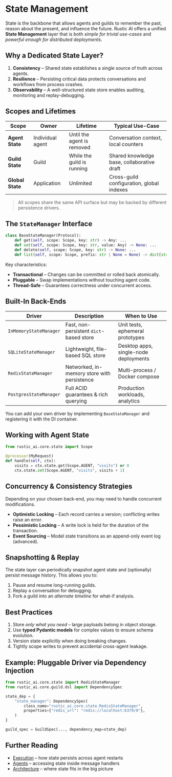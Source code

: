 # State Management

State is the backbone that allows agents and guilds to remember the past, reason about the present, and influence the future. Rustic AI offers a unified **State Management** layer that is both *simple for trivial use-cases* and *powerful enough for distributed deployments*.

## Why a Dedicated State Layer?
1. **Consistency** – Shared state establishes a single source of truth across agents.
2. **Resilience** – Persisting critical data protects conversations and workflows from process crashes.
3. **Observability** – A well-structured state store enables auditing, monitoring and replay-debugging.

## Scopes and Lifetimes
| Scope | Owner | Lifetime | Typical Use-Case |
|-------|-------|----------|------------------|
| **Agent State** | Individual agent | Until the agent is removed | Conversation context, local counters |
| **Guild State** | Guild | While the guild is running | Shared knowledge base, collaborative draft |
| **Global State** | Application | Unlimited | Cross-guild configuration, global indexes |

> All scopes share the same API surface but may be backed by different persistence drivers.

## The `StateManager` Interface
```python
class BaseStateManager(Protocol):
    def get(self, scope: Scope, key: str) -> Any: ...
    def set(self, scope: Scope, key: str, value: Any) -> None: ...
    def delete(self, scope: Scope, key: str) -> None: ...
    def list(self, scope: Scope, prefix: str | None = None) -> dict[str, Any]: ...
```
Key characteristics:
- **Transactional** – Changes can be committed or rolled back atomically.
- **Pluggable** – Swap implementations without touching agent code.
- **Thread-Safe** – Guarantees correctness under concurrent access.

## Built-In Back-Ends
| Driver | Description | When to Use |
|--------|-------------|------------|
| `InMemoryStateManager` | Fast, non-persistent `dict`-based store | Unit tests, ephemeral prototypes |
| `SQLiteStateManager` | Lightweight, file-based SQL store | Desktop apps, single-node deployments |
| `RedisStateManager`  | Networked, in-memory store with persistence | Multi-process / Docker compose |
| `PostgresStateManager` | Full ACID guarantees & rich querying | Production workloads, analytics |

You can add your own driver by implementing `BaseStateManager` and registering it with the DI container.

## Working with Agent State
```python
from rustic_ai.core.state import Scope

@processor(MyRequest)
def handle(self, ctx):
    visits = ctx.state.get(Scope.AGENT, "visits") or 0
    ctx.state.set(Scope.AGENT, "visits", visits + 1)
```

## Concurrency & Consistency Strategies
Depending on your chosen back-end, you may need to handle concurrent modifications.

- **Optimistic Locking** – Each record carries a version; conflicting writes raise an error.
- **Pessimistic Locking** – A write lock is held for the duration of the transaction.
- **Event Sourcing** – Model state transitions as an append-only event log (advanced).

## Snapshotting & Replay
The state layer can periodically snapshot agent state and (optionally) persist message history. This allows you to:
1. Pause and resume long-running guilds.
2. Replay a conversation for debugging.
3. Fork a guild into an *alternate timeline* for what-if analysis.

## Best Practices
1. Store *only what you need* – large payloads belong in object storage.
2. Use **typed Pydantic models** for complex values to ensure schema evolution.
3. Version state explicitly when doing breaking changes.
4. Tightly scope writes to prevent accidental cross-agent leakage.

## Example: Pluggable Driver via Dependency Injection
```python
from rustic_ai.core.state import RedisStateManager
from rustic_ai.core.guild.dsl import DependencySpec

state_dep = {
    "state_manager": DependencySpec(
        class_name="rustic_ai.core.state.RedisStateManager",
        properties={"redis_url": "redis://localhost:6379/0"},
    )
}

guild_spec = GuildSpec(..., dependency_map=state_dep)
```

## Further Reading
- [Execution](execution.md) – how state persists across agent restarts
- [Agents](agents.md) – accessing state inside message handlers
- [Architecture](architecture.md) – where state fits in the big picture 